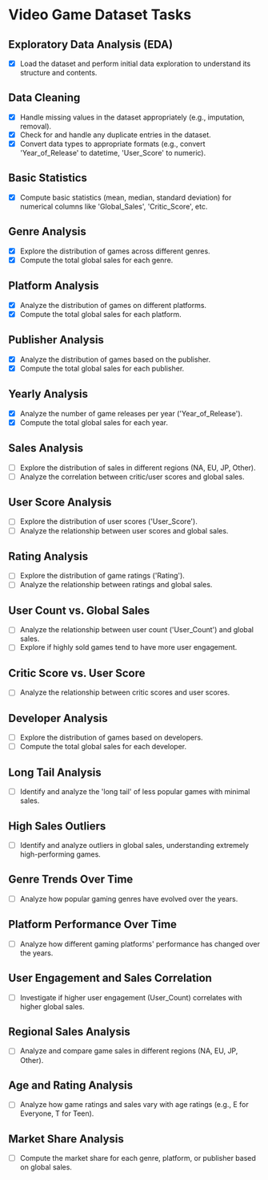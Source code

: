 # Video Game Dataset Tasks

## Exploratory Data Analysis (EDA)
- [x] Load the dataset and perform initial data exploration to understand its structure and contents.

## Data Cleaning
- [x] Handle missing values in the dataset appropriately (e.g., imputation, removal).
- [x] Check for and handle any duplicate entries in the dataset.
- [x] Convert data types to appropriate formats (e.g., convert 'Year_of_Release' to datetime, 'User_Score' to numeric).

## Basic Statistics
- [x] Compute basic statistics (mean, median, standard deviation) for numerical columns like 'Global_Sales', 'Critic_Score', etc.

## Genre Analysis
- [x] Explore the distribution of games across different genres.
- [x] Compute the total global sales for each genre.

## Platform Analysis
- [x] Analyze the distribution of games on different platforms.
- [x] Compute the total global sales for each platform.

## Publisher Analysis
- [x] Analyze the distribution of games based on the publisher.
- [x] Compute the total global sales for each publisher.

## Yearly Analysis
- [x] Analyze the number of game releases per year ('Year_of_Release').
- [x] Compute the total global sales for each year.

## Sales Analysis
- [ ] Explore the distribution of sales in different regions (NA, EU, JP, Other).
- [ ] Analyze the correlation between critic/user scores and global sales.

## User Score Analysis
- [ ] Explore the distribution of user scores ('User_Score').
- [ ] Analyze the relationship between user scores and global sales.

## Rating Analysis
- [ ] Explore the distribution of game ratings ('Rating').
- [ ] Analyze the relationship between ratings and global sales.

## User Count vs. Global Sales
- [ ] Analyze the relationship between user count ('User_Count') and global sales.
- [ ] Explore if highly sold games tend to have more user engagement.

## Critic Score vs. User Score
- [ ] Analyze the relationship between critic scores and user scores.

## Developer Analysis
- [ ] Explore the distribution of games based on developers.
- [ ] Compute the total global sales for each developer.

## Long Tail Analysis
- [ ] Identify and analyze the 'long tail' of less popular games with minimal sales.

## High Sales Outliers
- [ ] Identify and analyze outliers in global sales, understanding extremely high-performing games.

## Genre Trends Over Time
- [ ] Analyze how popular gaming genres have evolved over the years.

## Platform Performance Over Time
- [ ] Analyze how different gaming platforms' performance has changed over the years.

## User Engagement and Sales Correlation
- [ ] Investigate if higher user engagement (User_Count) correlates with higher global sales.

## Regional Sales Analysis
- [ ] Analyze and compare game sales in different regions (NA, EU, JP, Other).

## Age and Rating Analysis
- [ ] Analyze how game ratings and sales vary with age ratings (e.g., E for Everyone, T for Teen).

## Market Share Analysis
- [ ] Compute the market share for each genre, platform, or publisher based on global sales.


